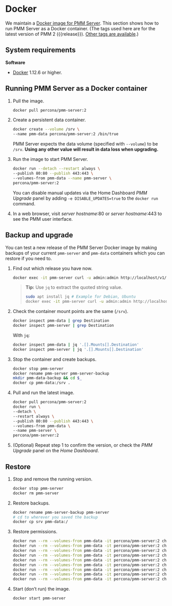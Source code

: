 # Docker

We maintain a [Docker image for PMM Server][DOCKERHUB]. This section shows how to run PMM Server as a Docker container. (The tags used here are for the latest version of PMM 2 ({{release}}). [Other tags are available][TAGS].)

## System requirements

**Software**

- [Docker](https://docs.docker.com/get-docker/) 1.12.6 or higher.

## Running PMM Server as a Docker container

1. Pull the image.

    ```sh
    docker pull percona/pmm-server:2
    ```

1. Create a persistent data container.

    ```sh
    docker create --volume /srv \
    --name pmm-data percona/pmm-server:2 /bin/true
    ```

    PMM Server expects the data volume (specified with `--volume`) to be `/srv`.  **Using any other value will result in data loss when upgrading.**

1. Run the image to start PMM Server.

    ```sh
    docker run --detach --restart always \
    --publish 80:80 --publish 443:443 \
    --volumes-from pmm-data --name pmm-server \
    percona/pmm-server:2
    ```

    You can disable manual updates via the Home Dashboard *PMM Upgrade* panel by adding `-e DISABLE_UPDATES=true` to the `docker run` command.

1. In a web browser, visit *server hostname*:80 or *server hostname*:443 to see the PMM user interface.

## Backup and upgrade

You can test a new release of the PMM Server Docker image by making backups of your current `pmm-server` and `pmm-data` containers which you can restore if you need to.

1. Find out which release you have now.

    ```sh
    docker exec -it pmm-server curl -u admin:admin http://localhost/v1/version
    ```

	> **Tip:** Use `jq` to extract the quoted string value.
	> ```sh
	> sudo apt install jq # Example for Debian, Ubuntu
	> docker exec -it pmm-server curl -u admin:admin http://localhost/v1/version | jq .version
	> ```

2. Check the container mount points are the same (`/srv`).

    ```sh
    docker inspect pmm-data | grep Destination
    docker inspect pmm-server | grep Destination
    ```

    With `jq`:

    ```sh
    docker inspect pmm-data | jq '.[].Mounts[].Destination'
    docker inspect pmm-server | jq '.[].Mounts[].Destination'
    ```

3. Stop the container and create backups.

    ```sh
    docker stop pmm-server
    docker rename pmm-server pmm-server-backup
    mkdir pmm-data-backup && cd $_
    docker cp pmm-data:/srv .
    ```

4. Pull and run the latest image.

    ```sh
    docker pull percona/pmm-server:2
    docker run \
    --detach \
    --restart always \
    --publish 80:80 --publish 443:443 \
    --volumes-from pmm-data \
    --name pmm-server \
    percona/pmm-server:2
    ```

5. (Optional) Repeat step 1 to confirm the version, or check the *PMM Upgrade* panel on the *Home Dashboard*.

## Restore

1. Stop and remove the running version.

    ```sh
    docker stop pmm-server
    docker rm pmm-server
    ```

2. Restore backups.

    ```sh
    docker rename pmm-server-backup pmm-server
    # cd to wherever you saved the backup
    docker cp srv pmm-data:/
    ```

3. Restore permissions.

    ```sh
    docker run --rm --volumes-from pmm-data -it percona/pmm-server:2 chown -R root:root /srv && \
    docker run --rm --volumes-from pmm-data -it percona/pmm-server:2 chown -R pmm:pmm /srv/alertmanager && \
    docker run --rm --volumes-from pmm-data -it percona/pmm-server:2 chown -R root:pmm /srv/clickhouse && \
    docker run --rm --volumes-from pmm-data -it percona/pmm-server:2 chown -R grafana:grafana /srv/grafana && \
    docker run --rm --volumes-from pmm-data -it percona/pmm-server:2 chown -R pmm:pmm /srv/logs && \
    docker run --rm --volumes-from pmm-data -it percona/pmm-server:2 chown -R postgres:postgres /srv/postgres && \
    docker run --rm --volumes-from pmm-data -it percona/pmm-server:2 chown -R pmm:pmm /srv/prometheus && \
    docker run --rm --volumes-from pmm-data -it percona/pmm-server:2 chown -R pmm:pmm /srv/victoriametrics && \
    docker run --rm --volumes-from pmm-data -it percona/pmm-server:2 chown -R postgres:postgres /srv/logs/postgresql.log
    ```

4. Start (don’t run) the image.

    ```sh
    docker start pmm-server
    ```


[TAGS]: https://hub.docker.com/r/percona/pmm-server/tags
[DOCKERHUB]: https://hub.docker.com/r/percona/pmm-server
